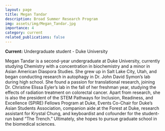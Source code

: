 ```yaml
---
layout: page
title: Megan Tandar
description: Broad Summer Research Program
img: assets/img/Megan_Tandar.jpg
importance: 4
category: current
related_publications: false
---
```


**Current:** Undergraduate student - Duke University

Megan Tandar is a second-year undergraduate at Duke University, currently studying Chemistry with a concentration in biochemistry and a minor in Asian American Diaspora Studies. She grew up in Salt Lake City, Utah, and began conducting research in autophagy in Dr. John David Symon’s lab during high school. She found a passion for translational research, joining Dr. Christine Elissa Eyler’s lab in the fall of her freshman year, studying the effects of radiation treatment on colorectal cancer. Apart from research, she is also the president of the STEM Pathways for Inclusion, Readiness, and Excellence (SPIRE) Fellows Program at Duke, Events Co-Chair for Duke’s Asian Students Association, companion aide at the Forest at Duke, research assistant for Krystal Chung, and keyboardist and cofounder for the student-run band “The Trench.” Ultimately, she hopes to pursue graduate school in the biomedical sciences.
